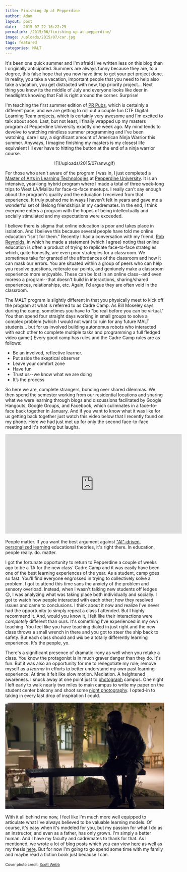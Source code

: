 ```yaml
---
title: Finishing Up at Pepperdine
author: Adam
layout: post
date:   2015-07-22 16:22:25
permalink: /2015/06/finishing-up-at-pepperdine/
image: /uploads/2015/07/car.jpg
tags: featured
categories: MALT
---
```

It's been one quick summer and I'm afraid I've written less on this blog than I originally anticipated. Summers are always funny because they are, to a degree, this false hope that you now have time to get your pet project done. In reality, you take a vacation, important people that you need to help also take a vacation, you get distracted with new, top priority project... Next thing you know its the middle of July and everyone looks like deer in headlights knowing that Fall is right around the corner. Surprise!

I'm teaching the first summer edition of [PR Pubs][1], which is certainly a different pace, and we are getting to roll out a couple fun CTE Digital Learning Team projects, which is certainly very awesome and I'm excited to talk about soon. Last, but not least, I finally wrapped up my masters program at Pepperdine University exactly one week ago. My mind tends to devolve to watching mindless summer programming and I've been watching, dare I say, a significant amount of American Ninja Warrior this summer. Anyways, I imagine finishing my masters is my closest life equivalent I'll ever have to hitting the button at the end of a ninja warrior course.
<center>
![](/uploads/2015/07/anw.gif)
</center>

For those who aren't aware of the program I was in, I just completed a [Master of Arts in Learning Technologies][2] at [Pepperdine University][3]. It is an intensive, year-long hybrid program where I made a total of three week-long trips to West LA/Malibu for face-to-face meetups. I really can't say enough about the program's quality and the education I received from that experience. It truly pushed me in ways I haven't felt in years and gave me a wonderful set of lifelong friendships in my cadremates. In the end, I think everyone enters a program with the hopes of being intellectually and socially stimulated and my expectations were exceeded.

I believe there is stigma that online education is poor and takes place in isolation. And I believe this because several people have told me online education "isn't for them." Recently I had a conversation with my friend, [Rob Reynolds][9], in which he made a statement (which I agree) noting that online education is often a product of trying to replicate face-to-face strategies which, quite honestly, are even poor strategies for a classroom. We sometimes take for granted of the affordances of the classroom and how it can mask our errors. You are situated within a group of peers who can help you resolve questions, reiterate our points, and geniunely make a classroom experience more enjoyable. These can be lost in an online class--and even moreso a program--that doesn't build in interactions, sharing/shared experiences, relationships, etc. Again, I'd argue they are often void in the classroom.

The MALT program is slightly different in that you physically meet to kick off the program at what is referred to as Cadre Camp. As Bill Moseley says during the camp, sometimes you have to "be real before you can be virtual." You then spend four straight days working in small groups to solve a complex problem (which I would not want to ruin for any future MALT students... but for us involved building autonomus robots who interacted with each other to complete multiple tasks and programming a full fledged video game.) Every good camp has rules and the Cadre Camp rules are as follows:

* Be an involved, reflective learner.
* Put aside the skeptical observer
* Leave your comfort zone
* Have fun
* Trust us--we know what we are doing
* It’s the process

So here we are, complete strangers, bonding over shared dilemmas. We then spend the semester working from our residential locations and sharing what we were learning through blogs and discussions facilitated by Google Hangouts, Google Groups, and Facebook, which culimnates in a face-to-face back together in January. And if you want to know what it was like for us getting back together just watch this video below that I recently found on my phone. Here we had just met up for only the second face-to-face meeting and it's nothing but laughs.

<iframe width="560" height="315" src="https://www.youtube.com/embed/sNgVJhzUV5E" frameborder="0" allowfullscreen></iframe>
<br>

People matter. If you want the best argument against ["AI"-driven, personalized learning][4] educational theories, it's right there. In education, people really. do. matter.

I got the fortunate opportunity to return to Pepperdine a couple of weeks ago to be a TA for the new class' Cadre Camp and it was easily have been one of the best learning experiences of the year. As a student, camp goes so fast. You'll find everyone engrossed in trying to collectively solve a problem. I got to attend this time sans the anxiety of the problem and sensory overload. Instead, when I wasn't talking new students off ledges :wink:, I was analyzing what was taking place both individually and socially. I got to watch how people interacted with each other; how they resolved issues and came to conclusions. I think about it now and realize I've never had the opportunity to simply repeat a class I attended. But I highly recommend it. And, would you know it, I felt like their interactions were *completely* different than ours. It's something I've experienced in my own teaching. You feel like you have teaching dialed in just right and the new class throws a small wrench in there and you got to steer the ship back to safety. But each class should and *will* be a totally differently learning experience. It's the people, yo.

There's a significant presence of dramatic irony as well when you retake a class. You know the protagonist is in much graver danger than they do. It's fun. But it was also an opportunity for me to renegotiate my role; remove myself as a *learner* in efforts to better understand my own past learning experience. At time it felt like slow motion. Mediation. A heightened awareness. I snuck away at one point just to [photograph][7] campus. One night I left early to walk nearly two miles to main campus to write my paper on the student center balcony and shoot some [night photography][8]. I opted-in to taking in every last drop of inspiration I could.

![George Pepperdine at Night.](/uploads/2015/07/pepperdine.jpg)

With it all behind me now, I feel like I'm much more well equipped to articulate what I've always believed to be valuable learning models. Of course, it's easy when it's modeled for you, but my passion for what I do as an instructor, and even as a father, has only grown. I'm simply a better human. And I have my faculty and cadremates to thank for that. As I mentioned, we wrote a lot of blog posts which you can view [here][5] as well as my thesis [here][6]. But for now I'm going to go spend some time with my family and maybe read a fiction book just because I can.

<small>Cover photo credit: [Scott Webb][10]

[1]: http://prpubs.us
[2]: MALT
[3]: Pepperdine
[4]: http://bigthink.com/in-their-own-words/ai-will-deliver-education-on-demand
[5]: http://pepperdine.adamcroom.completed
[6]: http://pepperdine.adamcroom.com/research/research-paper/
[7]: https://flic.kr/s/aHskfX6MBz
[8]: https://flic.kr/s/aHskfmsdNJ
[9]: https://twitter.com/xplanarob
[10]: https://stocksnap.io/photo/4CX8K2PVS9
